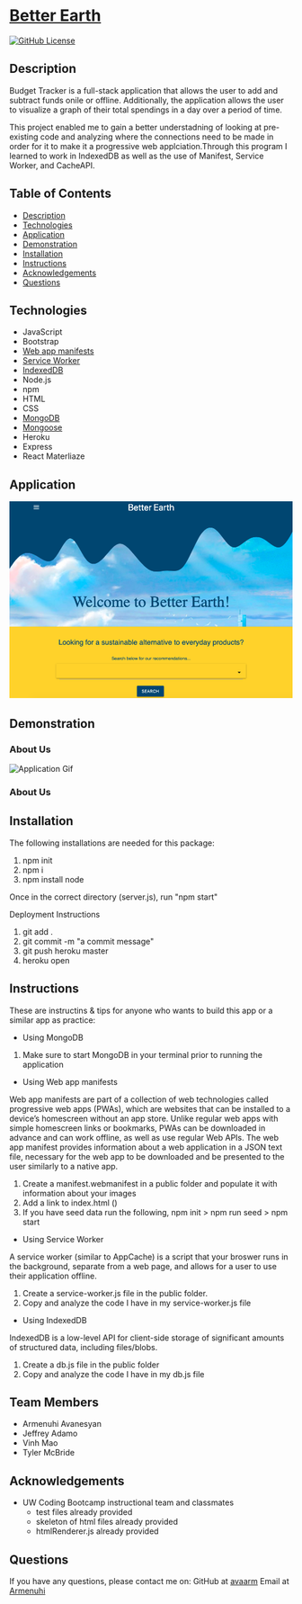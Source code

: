 

# [Better Earth](https://sheltered-sea-24671.herokuapp.com/)


[![GitHub License](https://img.shields.io/badge/License-orange.svg)](Develop/License/MIT.md)
<!-- [![GitHub Test](https://img.shields.io/badge/Test-blue.svg)](#test) -->
<!-- can put technologies here as shield icons and their versions -->



## Description 

Budget Tracker is a full-stack application that allows the user to add and subtract funds onile or offline. 
Additionally, the application allows the user to visualize a graph of their total spendings in a day over a period of time. 

This project enabled me to gain a better understadning of looking at pre-existing code and analyzing where the connections
need to be made in order for it to make it a progressive web applciation.Through this program I learned to work in IndexedDB as well as the use of Manifest, Service Worker, and CacheAPI. 


## Table of Contents

* [Description](#Description)
* [Technologies](#technologies)
* [Application](#Application)
* [Demonstration](#demonstration)
* [Installation](#installation)
* [Instructions](#instructions)
* [Acknowledgements](#acknowledgements)
* [Questions](#questions)

## Technologies

* JavaScript
* Bootstrap
* [Web app manifests](https://developer.mozilla.org/en-US/docs/Mozilla/Add-ons/WebExtensions/manifest.json)
* [Service Worker](https://developers.google.com/web/fundamentals/primers/service-workers)
* [IndexedDB](https://developer.mozilla.org/en-US/docs/Web/API/IndexedDB_API)
* Node.js
* npm
* HTML
* CSS
* [MongoDB](https://docs.mongodb.com/)
* [Mongoose](https://mongoosejs.com/)
* Heroku
* Express 
* React Materliaze

## Application 

![Finished Product](./finishedApp.png)

## Demonstration 

### About Us
![Application Gif](https://media.giphy.com/media/S98UevhF3irXh5Hadv/giphy.gif)

### About Us
<!-- ![Application Demo](./public/assets/video.gif) -->


## Installation

The following installations are needed for this package:
1. npm init 
2. npm i  
3. npm install node
    
Once in the correct directory (server.js), run "npm start"

Deployment Instructions
1. git add .
2. git commit -m "a commit message"
3. git push heroku master
4. heroku open

## Instructions

These are instructins & tips for anyone who wants to build this app or a similar app as practice:

* Using MongoDB

1. Make sure to start MongoDB in your terminal prior to running the application

* Using Web app manifests

Web app manifests are part of a collection of web technologies called progressive web apps (PWAs), which are websites that can be installed to a device’s homescreen without an app store. Unlike regular web apps with simple homescreen links or bookmarks, PWAs can be downloaded in advance and can work offline, as well as use regular Web APIs.
The web app manifest provides information about a web application in a JSON text file, necessary for the web app to be downloaded and be presented to the user similarly to a native app.

1. Create a manifest.webmanifest in a public folder and populate it with information about your images 
2. Add a link to index.html (<link rel="manifest" href="manifest.webmanifest">)
3. If you have seed data run the following, npm init > npm run seed > npm start

* Using Service Worker

A service worker (similar to AppCache) is a script that your broswer runs in the background, separate from a web page, and allows for a user to use their application offline. 

1. Create a service-worker.js file in the public folder.
2. Copy and analyze the code I have in my service-worker.js file


* Using IndexedDB

IndexedDB is a low-level API for client-side storage of significant amounts of structured data, including files/blobs. 

1. Create a db.js file in the public folder
2. Copy and analyze the code I have in my db.js file 


## Team Members
* Armenuhi Avanesyan
* Jeffrey Adamo
* Vinh Mao
* Tyler McBride


## Acknowledgements

* UW Coding Bootcamp instructional team and classmates
    * test files already provided
    * skeleton of html files already provided
    * htmlRenderer.js already provided



## Questions 

If you have any questions, please contact me on:
GitHub at [avaarm](https://github.com/avaarm)
Email at [Armenuhi](mailto:avaarm95@mail.com)